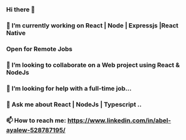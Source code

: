 ### Hi there 👋 

<!--
**abela2112/abela2112** is a ✨ _special_ ✨ repository because its `README.md` (this file) appears on your GitHub profile.

Here are some ideas to get you started:



- 🔭 I’m currently working on ...
- 🌱 I’m currently learning ...
- 👯 I’m looking to collaborate on ...
- 🤔 I’m looking for help with ...
- 💬 Ask me about ...
- 📫 How to reach me: ...
- 😄 Pronouns: ...
- ⚡ Fun fact: ...
-->
### 🔭 I’m currently working on React | Node | Expressjs |React Native
###    Open for Remote Jobs
### 👯 I’m looking to collaborate on a Web project using React & NodeJs
### 🤔 I’m looking for help with a full-time job...
### 💬 Ask me about React | NodeJs | Typescript ..
### 📫 How to reach me: https://www.linkedin.com/in/abel-ayalew-528787195/
